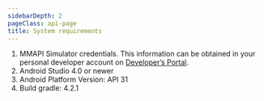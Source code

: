 ```yaml
---
sidebarDepth: 2
pageClass: api-page
title: System requirements
---
```


1.  MMAPI Simulator credentials. This information can be obtained in your personal developer account on <a href="https://developer.mobilemoneyapi.io/" target="_blank">Developer’s Portal</a>.
2.  Android Studio 4.0 or newer
3.  Android Platform Version: API 31
4.  Build gradle: 4.2.1